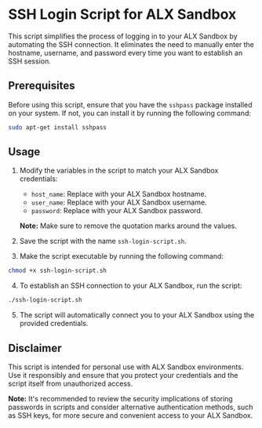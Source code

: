 # SSH Login Script for ALX Sandbox

This script simplifies the process of logging in to your ALX Sandbox by automating the SSH connection. It eliminates the need to manually enter the hostname, username, and password every time you want to establish an SSH session.

## Prerequisites

Before using this script, ensure that you have the `sshpass` package installed on your system. If not, you can install it by running the following command:

```bash
sudo apt-get install sshpass
```

## Usage

1. Modify the variables in the script to match your ALX Sandbox credentials:
   - `host_name`: Replace with your ALX Sandbox hostname.
   - `user_name`: Replace with your ALX Sandbox username.
   - `password`: Replace with your ALX Sandbox password.

   **Note:** Make sure to remove the quotation marks around the values.

2. Save the script with the name `ssh-login-script.sh`.

3. Make the script executable by running the following command:

```bash
chmod +x ssh-login-script.sh
```

4. To establish an SSH connection to your ALX Sandbox, run the script:

```bash
./ssh-login-script.sh
```

5. The script will automatically connect you to your ALX Sandbox using the provided credentials.

## Disclaimer

This script is intended for personal use with ALX Sandbox environments. Use it responsibly and ensure that you protect your credentials and the script itself from unauthorized access.

**Note:** It's recommended to review the security implications of storing passwords in scripts and consider alternative authentication methods, such as SSH keys, for more secure and convenient access to your ALX Sandbox.